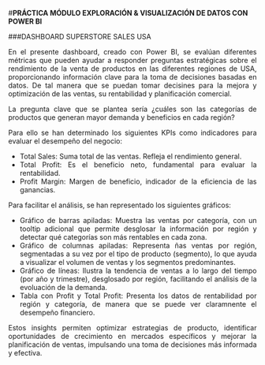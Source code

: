 #**PRÁCTICA MÓDULO EXPLORACIÓN & VISUALIZACIÓN DE DATOS CON POWER BI**

###DASHBOARD SUPERSTORE SALES USA

<div style="text-align: justify;">
En el presente dashboard, creado con Power BI, se evalúan diferentes métricas que pueden ayudar a responder preguntas estratégicas sobre el rendimiento de la venta de productos en las diferentes regiones de USA, proporcionando información clave para
la toma de decisiones basadas en datos. De tal manera que se puedan tomar decisines para la mejora y optimización de las ventas, su rentabilidad y planificación comercial.

La pregunta clave que se plantea sería ¿cuáles son las categorías de productos que generan mayor demanda y beneficios en cada región?

Para ello se han determinado los siguientes KPIs como indicadores para evaluar el desempeño del negocio:

- Total Sales: Suma total de las ventas. Refleja el rendimiento general.
- Total Profit: Es el beneficio neto, fundamental para evaluar la rentabilidad.
- Profit Margin: Margen de beneficio, indicador de la eficiencia de las ganancias.

Para facilitar el análisis, se han representado los siguientes gráficos:

- Gráfico de barras apiladas: Muestra las ventas por categoría, con un tooltip adicional que permite desglosar la información por región y detectar qué categorías son más rentables en cada zona.
- Gráfico de columnas apiladas: Representa ñas ventas por región, segmentadas a su vez por el tipo de producto (segmento), lo que ayuda a visualizar el volumen de ventas y los segmentos predominantes.
- Gráfico de líneas: Ilustra la tendencia de ventas a lo largo del tiempo (por año y trimestre), desglosado por región, facilitando el análisis de la evoluación de la demanda.
- Tabla con Profit y Total Profit: Presenta los datos de rentabilidad por región y categoría, de manera que se puede ver claramnente el desempeño financiero.

Estos insights permiten optimizar estrategias de producto, identificar oportunidades de crecimiento en mercados específicos y mejorar la planificación de ventas, impulsando una toma de decisiones más informada y efectiva.
</div>
